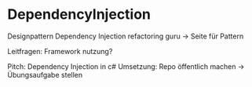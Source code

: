 # DependencyInjection
Designpattern Dependency Injection
refactoring guru -> Seite für Pattern

Leitfragen:
Framework nutzung?

Pitch:
Dependency Injection in c#
Umsetzung:
Repo öffentlich machen -> Übungsaufgabe stellen
